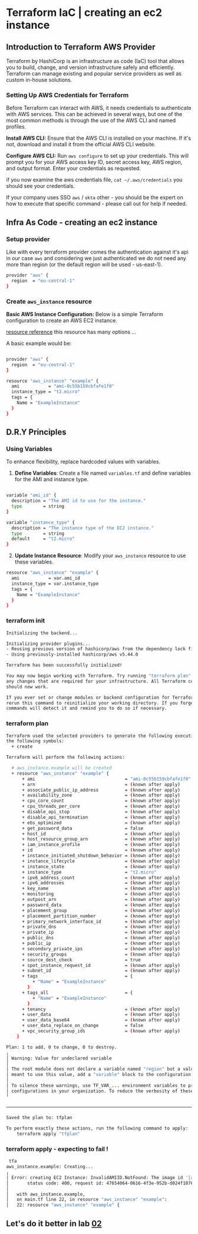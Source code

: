 # Terraform IaC | creating an ec2 instance

## Introduction to Terraform AWS Provider

Terraform by HashiCorp is an infrastructure as code (IaC) tool that allows you to build, change, and version infrastructure safely and efficiently. Terraform can manage existing and popular service providers as well as custom in-house solutions.

### Setting Up AWS Credentials for Terraform

Before Terraform can interact with AWS, it needs credentials to authenticate with AWS services. This can be achieved in several ways, but one of the most common methods is through the use of the AWS CLI and named profiles.

**Install AWS CLI:** Ensure that the AWS CLI is installed on your machine. If it's not, download and install it from the official AWS CLI website.

**Configure AWS CLI:** Run `aws configure` to set up your credentials. This will prompt you for your AWS access key ID, secret access key, AWS region, and output format. Enter your credentials as requested.

if you now examine the aws credentials file, `cat ~/.aws/credentials` you should see your credentials. 

If your company uses SSO `aws` / `okta` other - you should be the expert on how to execute that specific command - please call out for help if needed.

## Infra As Code - creating an ec2 instance

### Setup provider

Like with every terraform provider comes the authentication against it's api in our case `aws` and considering we just authenticated we do not need any more than region (or the default region will be used - us-east-1).

```sh
provider "aws" {
  region  = "eu-central-1"
}
```

### Create `aws_instance` resource

**Basic AWS Instance Configuration:** Below is a simple Terraform configuration to create an AWS EC2 instance.

[resource reference](https://registry.terraform.io/providers/hashicorp/aws/latest/docs/resources/instance) this resource has many options ...

A basic example would be:

```sh

provider "aws" {
  region  = "eu-central-1"
}

resource "aws_instance" "example" {
  ami           = "ami-0c55b159cbfafe1f0"
  instance_type = "t2.micro"
  tags = {
    Name = "ExampleInstance"
  }
}
```

## D.R.Y Principles

### **Using Variables**

To enhance flexibility, replace hardcoded values with variables.

1. **Define Variables**: Create a file named `variables.tf` and define variables for the AMI and instance type.

```sh

variable "ami_id" {
  description = "The AMI id to use for the instance."
  type        = string
}

variable "instance_type" {
  description = "The instance type of the EC2 instance."
  type        = string
  default     = "t2.micro"
}

```

2. **Update Instance Resource**: Modify your `aws_instance` resource to use these variables.

```sh
resource "aws_instance" "example" {
  ami           = var.ami_id
  instance_type = var.instance_type
  tags = {
    Name = "ExampleInstance"
  }
}
```

### terraform init

```sh
Initializing the backend...

Initializing provider plugins...
- Reusing previous version of hashicorp/aws from the dependency lock file
- Using previously-installed hashicorp/aws v5.44.0

Terraform has been successfully initialized!

You may now begin working with Terraform. Try running "terraform plan" to see
any changes that are required for your infrastructure. All Terraform commands
should now work.

If you ever set or change modules or backend configuration for Terraform,
rerun this command to reinitialize your working directory. If you forget, other
commands will detect it and remind you to do so if necessary.
```

### terraform plan

```sh
Terraform used the selected providers to generate the following execution plan. Resource actions are indicated with
the following symbols:
  + create

Terraform will perform the following actions:

  # aws_instance.example will be created
  + resource "aws_instance" "example" {
      + ami                                  = "ami-0c55b159cbfafe1f0"
      + arn                                  = (known after apply)
      + associate_public_ip_address          = (known after apply)
      + availability_zone                    = (known after apply)
      + cpu_core_count                       = (known after apply)
      + cpu_threads_per_core                 = (known after apply)
      + disable_api_stop                     = (known after apply)
      + disable_api_termination              = (known after apply)
      + ebs_optimized                        = (known after apply)
      + get_password_data                    = false
      + host_id                              = (known after apply)
      + host_resource_group_arn              = (known after apply)
      + iam_instance_profile                 = (known after apply)
      + id                                   = (known after apply)
      + instance_initiated_shutdown_behavior = (known after apply)
      + instance_lifecycle                   = (known after apply)
      + instance_state                       = (known after apply)
      + instance_type                        = "t2.micro"
      + ipv6_address_count                   = (known after apply)
      + ipv6_addresses                       = (known after apply)
      + key_name                             = (known after apply)
      + monitoring                           = (known after apply)
      + outpost_arn                          = (known after apply)
      + password_data                        = (known after apply)
      + placement_group                      = (known after apply)
      + placement_partition_number           = (known after apply)
      + primary_network_interface_id         = (known after apply)
      + private_dns                          = (known after apply)
      + private_ip                           = (known after apply)
      + public_dns                           = (known after apply)
      + public_ip                            = (known after apply)
      + secondary_private_ips                = (known after apply)
      + security_groups                      = (known after apply)
      + source_dest_check                    = true
      + spot_instance_request_id             = (known after apply)
      + subnet_id                            = (known after apply)
      + tags                                 = {
          + "Name" = "ExampleInstance"
        }
      + tags_all                             = {
          + "Name" = "ExampleInstance"
        }
      + tenancy                              = (known after apply)
      + user_data                            = (known after apply)
      + user_data_base64                     = (known after apply)
      + user_data_replace_on_change          = false
      + vpc_security_group_ids               = (known after apply)
    }

Plan: 1 to add, 0 to change, 0 to destroy.
╷
│ Warning: Value for undeclared variable
│ 
│ The root module does not declare a variable named "region" but a value was found in file "terraform.tfvars". If you
│ meant to use this value, add a "variable" block to the configuration.
│ 
│ To silence these warnings, use TF_VAR_... environment variables to provide certain "global" settings to all
│ configurations in your organization. To reduce the verbosity of these warnings, use the -compact-warnings option.
╵

──────────────────────────────────────────────────────────────────────────────────────────────────────────────────────

Saved the plan to: tfplan

To perform exactly these actions, run the following command to apply:
    terraform apply "tfplan"
```

### terraform apply - expecting to fail !

```sh
 tfa
aws_instance.example: Creating...
╷
│ Error: creating EC2 Instance: InvalidAMIID.NotFound: The image id '[ami-0c55b159cbfafe1f0]' does not exist
│       status code: 400, request id: 47654064-0616-4f3e-952b-d024f10769cd
│ 
│   with aws_instance.example,
│   on main.tf line 22, in resource "aws_instance" "example":
│   22: resource "aws_instance" "example" {
```

## Let's do it better in lab [**02**](02-ec2-ami-module.md)